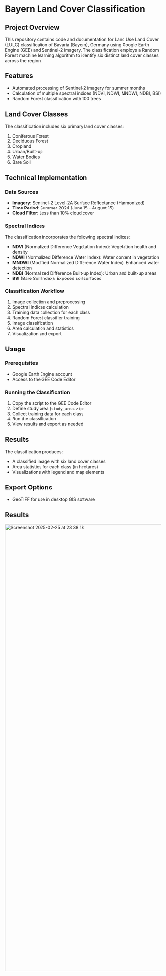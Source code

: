# Bayern Land Cover Classification

## Project Overview

This repository contains code and documentation for Land Use Land Cover (LULC) classification of Bavaria (Bayern), Germany using Google Earth Engine (GEE) and Sentinel-2 imagery. The classification employs a Random Forest machine learning algorithm to identify six distinct land cover classes across the region.

## Features

- Automated processing of Sentinel-2 imagery for summer months
- Calculation of multiple spectral indices (NDVI, NDWI, MNDWI, NDBI, BSI)
- Random Forest classification with 100 trees


## Land Cover Classes

The classification includes six primary land cover classes:

1. Coniferous Forest
2. Deciduous Forest
3. Cropland
4. Urban/Built-up
5. Water Bodies
6. Bare Soil

## Technical Implementation

### Data Sources

- **Imagery**: Sentinel-2 Level-2A Surface Reflectance (Harmonized)
- **Time Period**: Summer 2024 (June 15 - August 15)
- **Cloud Filter**: Less than 10% cloud cover

### Spectral Indices

The classification incorporates the following spectral indices:

- **NDVI** (Normalized Difference Vegetation Index): Vegetation health and density
- **NDWI** (Normalized Difference Water Index): Water content in vegetation
- **MNDWI** (Modified Normalized Difference Water Index): Enhanced water detection
- **NDBI** (Normalized Difference Built-up Index): Urban and built-up areas
- **BSI** (Bare Soil Index): Exposed soil surfaces

### Classification Workflow

1. Image collection and preprocessing
2. Spectral indices calculation
3. Training data collection for each class
4. Random Forest classifier training
5. Image classification
6. Area calculation and statistics
7. Visualization and export

## Usage

### Prerequisites

- Google Earth Engine account
- Access to the GEE Code Editor

### Running the Classification

1. Copy the script to the GEE Code Editor
2. Define study area (`study_area.zip`)
3. Collect training data for each class
4. Run the classification
5. View results and export as needed

## Results

The classification produces:

- A classified image with six land cover classes
- Area statistics for each class (in hectares)
- Visualizations with legend and map elements

## Export Options

- GeoTIFF for use in desktop GIS software
## Results

<img width="1440" alt="Screenshot 2025-02-25 at 23 38 18" src="https://github.com/user-attachments/assets/87fb6141-0523-4b27-a2be-7b98fd7794c6" />


